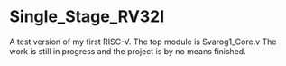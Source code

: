 # Single_Stage_RV32I
A test version of my first RISC-V.
The top module is Svarog1_Core.v
The work is still in progress and the project is by no means finished.
